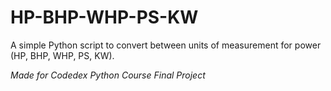 # HP-BHP-WHP-PS-KW
A simple Python script to convert between units of measurement for power (HP, BHP, WHP, PS, KW).

<i>Made for Codedex Python Course Final Project</i>
